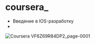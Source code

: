 # coursera_
- Введение в IOS-разработку
- 
![Coursera VF6Z69R84DP2_page-0001](https://user-images.githubusercontent.com/74190597/158959203-750e4ef3-51cd-48aa-ad3d-43fbaceb498f.jpg)
